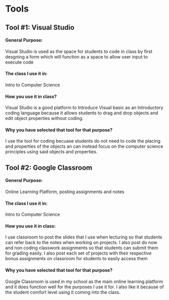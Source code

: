 # Tools
## Tool #1: Visual Studio
#### General Purpose:
Visual Studio is used as the space for students to code in class by first desgning a form which will function as a space to allow user input to execute code
#### The class I use it in: 
Intro to Computer Science

#### How you use it in class?
Visual Studio is a good platform to Introduce Visual basic as an Introductory coding language because it allows students to drag and drop objects and edit object properties without coding. 

#### Why you have selected that tool for that purpose?
I use the tool for coding becuase students do not need to code the placing and properties of the objects an can instead focus on the computer science principles using said objects and properties. 

## Tool #2: Google Classroom
#### General Purpose:
Online Learning Platform, posting assignments and notes
#### The class I use it in: 
Intro to Computer Science
#### How you use it in class:
I use classroom to post the slides that I use when lecturing so that students can refer back to the notes when working on projects. I also post do now and non coding classwork assignments so that students can submit them for grading easily. I also post each set of projects with their respective bonus assignments on classroom for students to easily access them
#### Why you have selected that tool for that purpose?
Google Classroom is used in my school as the main online learning platform and it does function well for the purposes I use it for. I also like it because of the student comfort level using it coming into the class.  